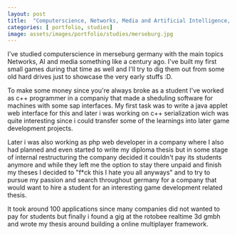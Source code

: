 ```yaml
---
layout: post
title:  "Computerscience, Networks, Media and Artificial Intelligence, SAP and Webdevelopment"
categories: [ portfolio, studies]
image: assets/images/portfolio/studies/merseburg.jpg
---
```

I've studied computerscience in merseburg germany with the main topics Networks, AI and media something like a century ago. I've built my first small games during that time as well and I'll try to dig them out from some old hard drives just to showcase the very early stuffs :D.

To make some money since you're always broke as a student I've worked as c++ programmer in a companiy that made a sheduling software for machines with some sap interfaces. My first task was to write a java applet web interface for this and later i was working on c++ serialization wich was quite interesting since i could transfer some of the learnings into later game development projects.

Later i was also working as php web developer in a company where I also had planned and even started to write my diploma thesis but in some stage of internal restructuring the company decided it couldn't pay its students anymore and while they left me the option to stay there unpaid and finish my theses I decided to "f*ck this I hate you all anyways" and to try to pursue my passion and search throughout germany for a company that would want to hire a student for an interesting game development related thesis.

It took around 100 applications since many companies did not wanted to pay for students but finally i found a gig at the rotobee realtime 3d gmbh and wrote my thesis around building a online multiplayer framework.

   